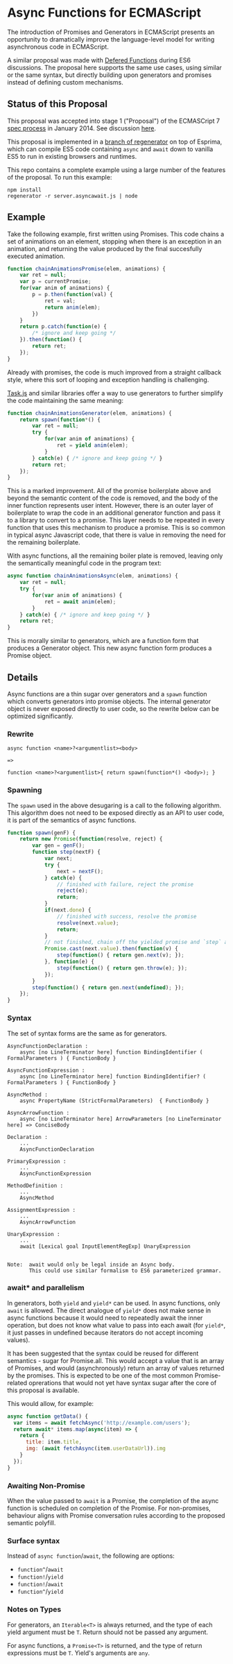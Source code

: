 # Async Functions for  ECMAScript

The introduction of Promises and Generators in ECMAScript presents an opportunity to dramatically improve the language-level model for writing asynchronous code in ECMAScript.  

A similar proposal was made with [Defered Functions](http://wiki.ecmascript.org/doku.php?id=strawman:deferred_functions) during ES6 discussions.  The proposal here supports the same use cases, using similar or the same syntax, but directly building upon generators and promises instead of defining custom mechanisms.

## Status of this Proposal

This proposal was accepted into stage 1 ("Proposal") of the ECMASCript 7 [spec  process](https://docs.google.com/document/d/1QbEE0BsO4lvl7NFTn5WXWeiEIBfaVUF7Dk0hpPpPDzU) in January 2014.  See discussion [here](http://esdiscuss.org/notes/2014-01-30#async-await).

This proposal is implemented in a [branch of regenerator](https://github.com/facebook/regenerator/pull/101) on top of Esprima, which can compile ES5 code containing `async` and `await` down to vanilla ES5 to run in existing browsers and runtimes.

This repo contains a complete example using a large number of the features of the proposal.  To run this example:

```Shell
npm install		
regenerator -r server.asyncawait.js | node
```


## Example

Take the following example, first written using Promises.  This code chains a set of animations on an element, stopping when there is an exception in an animation, and returning the value produced by the final succesfully executed animation.

```JavaScript
function chainAnimationsPromise(elem, animations) {
    var ret = null;
    var p = currentPromise;
    for(var anim of animations) {
        p = p.then(function(val) {
            ret = val;
            return anim(elem);
        })
    }
    return p.catch(function(e) {
        /* ignore and keep going */
    }).then(function() {
        return ret;
    });
}
```

Already with promises, the code is much improved from a straight callback style, where this sort of looping and exception handling is challenging.

[Task.js](http://taskjs.org/) and similar libraries offer a way to use generators to further simplify the code maintaining the same meaning:

```JavaScript
function chainAnimationsGenerator(elem, animations) {
    return spawn(function*() {
        var ret = null;
        try {
            for(var anim of animations) {
                ret = yield anim(elem);
            }
        } catch(e) { /* ignore and keep going */ }
        return ret;
    });
}
```

This is a marked improvement.  All of the promise boilerplate above and beyond the semantic content of the code is removed, and the body of the inner function represents user intent.  However, there is an outer layer of boilerplate to wrap the code in an additional generator function and pass it to a library to convert to a promise.  This layer needs to be repeated in every function that uses this mechanism to produce a promise.  This is so common in typical async Javascript code, that there is value in removing the need for the remaining boilerplate.

With async functions, all the remaining boiler plate is removed, leaving only the semantically meaningful code in the program text:

```JavaScript
async function chainAnimationsAsync(elem, animations) {
    var ret = null;
    try {
        for(var anim of animations) {
            ret = await anim(elem);
        }
    } catch(e) { /* ignore and keep going */ }
    return ret;
}
```

This is morally similar to generators, which are a function form that produces a Generator object.  This new async function form produces a Promise object.

## Details

Async functions are a thin sugar over generators and a `spawn` function which converts generators into promise objects.  The internal generator object is never exposed directly to user code, so the rewrite below can be optimized significantly.

### Rewrite

```
async function <name>?<argumentlist><body>

=>

function <name>?<argumentlist>{ return spawn(function*() <body>); }
```

### Spawning

The `spawn` used in the above desugaring is a call to the following algorithm.  This algorithm does not need to be exposed directly as an API to user code, it is part of the semantics of async functions.

```JavaScript
function spawn(genF) {
    return new Promise(function(resolve, reject) {
        var gen = genF();
        function step(nextF) {
            var next;
            try {
                next = nextF();
            } catch(e) {
                // finished with failure, reject the promise
                reject(e); 
                return;
            }
            if(next.done) {
                // finished with success, resolve the promise
                resolve(next.value);
                return;
            } 
            // not finished, chain off the yielded promise and `step` again
            Promise.cast(next.value).then(function(v) {
                step(function() { return gen.next(v); });      
            }, function(e) {
                step(function() { return gen.throw(e); });
            });
        }
        step(function() { return gen.next(undefined); });
    });
}
```

### Syntax

The set of syntax forms are the same as for generators.

```bnf
AsyncFunctionDeclaration :
    async [no LineTerminator here] function BindingIdentifier ( FormalParameters ) { FunctionBody }

AsyncFunctionExpression :
    async [no LineTerminator here] function BindingIdentifier? ( FormalParameters ) { FunctionBody }

AsyncMethod :
    async PropertyName (StrictFormalParameters)  { FunctionBody }

AsyncArrowFunction :
    async [no LineTerminator here] ArrowParameters [no LineTerminator here] => ConciseBody

Declaration :
    ...
    AsyncFunctionDeclaration

PrimaryExpression :
    ...
    AsyncFunctionExpression

MethodDefinition :
    ...
    AsyncMethod

AssignmentExpression :
    ...
    AsyncArrowFunction

UnaryExpression :
    ...
    await [Lexical goal InputElementRegExp] UnaryExpression


Note:  await would only be legal inside an Async body.  
       This could use similar formalism to ES6 parameterized grammar.
```

### await* and parallelism

In generators, both `yield` and `yield*` can be used.  In async functions, only `await` is allowed.  The direct analogue of `yield*` does not make sense in async functions because it would need to repeatedly await the inner operation, but does not know what value to pass into each await (for `yield*`, it just passes in undefined because iterators do not accept incoming values).

It has been suggested that the syntax could be reused for different semantics - sugar for Promise.all.  This would accept a value that is an array of Promises, and would (asynchronously) return an array of values returned by the promises.  This is expected to be one of the most common Promise-related oprerations that would not yet have syntax sugar after the core of this proposal is available. 

This would allow, for example:

```JavaScript
async function getData() {
  var items = await fetchAsync('http://example.com/users');
  return await* items.map(async(item) => {
    return {
      title: item.title, 
      img: (await fetchAsync(item.userDataUrl)).img
    }
  });
}
```

### Awaiting Non-Promise

When the value passed to `await` is a Promise, the completion of the async function is scheduled on completion of the Promise.  For non-promises, behaviour aligns with Promise conversation rules according to the proposed semantic polyfill.

### Surface syntax
Instead of `async function`/`await`, the following are options:
- `function^`/`await`
- `function!`/`yield`
- `function!`/`await`
- `function^`/`yield`

### Notes on Types
For generators, an `Iterable<T>` is always returned, and the type of each yield argument must be `T`.  Return should not be passed any argument.

For async functions, a `Promise<T>` is returned, and the type of return expressions must be `T`.  Yield's arguments are `any`.

